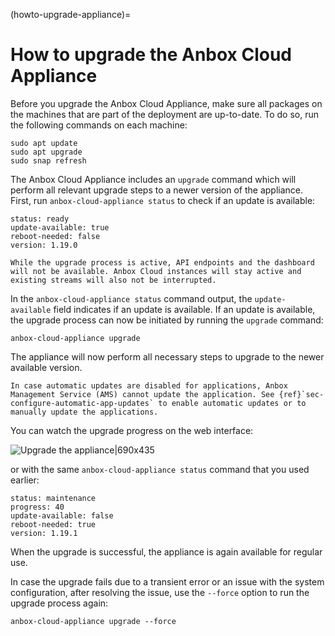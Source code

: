 (howto-upgrade-appliance)=
# How to upgrade the Anbox Cloud Appliance

Before you upgrade the Anbox Cloud Appliance, make sure all packages on the machines that are part of the deployment are up-to-date. To do so, run the following commands on each machine:

    sudo apt update
    sudo apt upgrade
    sudo snap refresh

The Anbox Cloud Appliance includes an `upgrade` command which will perform all relevant upgrade steps to a newer version of the appliance.  First, run `anbox-cloud-appliance status` to check if an update is available:

    status: ready
    update-available: true
    reboot-needed: false
    version: 1.19.0

```{important}
While the upgrade process is active, API endpoints and the dashboard will not be available. Anbox Cloud instances will stay active and existing streams will also not be interrupted.
```

In the `anbox-cloud-appliance status` command output, the `update-available` field indicates if an update is available. If an update is available, the upgrade process can now be initiated by running the `upgrade` command:

    anbox-cloud-appliance upgrade

The appliance will now perform all necessary steps to upgrade to the newer available version. 

```{note}
In case automatic updates are disabled for applications, Anbox Management Service (AMS) cannot update the application. See {ref}`sec-configure-automatic-app-updates` to enable automatic updates or to manually update the applications.
```

You can watch the upgrade progress on the web interface:

![Upgrade the appliance|690x435](https://assets.ubuntu.com/v1/1093e239-update_appliance.png)

 or with the same `anbox-cloud-appliance status` command that you used earlier:

    status: maintenance
    progress: 40
    update-available: false
    reboot-needed: true
    version: 1.19.1

When the upgrade is successful, the appliance is again available for regular use.

In case the upgrade fails due to a transient error or an issue with the system configuration, after resolving the issue, use the `--force` option to run the upgrade process again:

    anbox-cloud-appliance upgrade --force
